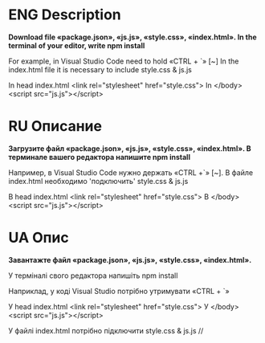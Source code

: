 
# ENG Description

<p style='font-weight:bold;'>
  Download file «package.json», «js.js», «style.css», «index.html».
In the terminal of your editor, write npm install

For example, in Visual Studio Code need to hold «CTRL + `» [~]
In the index.html file it is necessary to include style.css & js.js
  
  </p>


In head index.html
&lt;link rel="stylesheet" href="style.css"&gt;
In &lt;/body&gt;
&lt;script src="js.js"&gt;&lt;/script&gt;

# RU Описание
<p style='font-weight:bold;'>
Загрузите файл «package.json», «js.js», «style.css», «index.html». 
В терминале вашего редактора напишите npm install

Например, в Visual Studio Code нужно держать «CTRL +`» [~]. 
В файле index.html необходимо 'подключить' style.css & js.js
</p>
В head index.html
&lt;link rel="stylesheet" href="style.css"&gt;
В &lt;/body&gt;
&lt;script src="js.js"&gt;&lt;/script&gt;

# UA Опис
<p style='font-weight:bold;'>
Завантажте файл «package.json», «js.js», «style.css», «index.html». 

У терміналі свого редактора напишіть npm install

Наприклад, у коді Visual Studio потрібно утримувати «CTRL + `» 
</p>
У head index.html
&lt;link rel="stylesheet" href="style.css"&gt;
У &lt;/body&gt;
&lt;script src="js.js"&gt;&lt;/script&gt;

У файлі index.html потрібно підключити style.css & js.js
//
